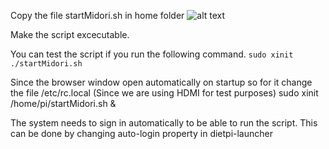 Copy the file startMidori.sh in home folder
![alt text](http://url/to/img.png)

Make the script excecutable.

You can test the script if you run the following command. 
`sudo xinit ./startMidori.sh`

Since the browser window open automatically on startup so for it change the file /etc/rc.local
(Since we are using HDMI for test purposes)
sudo xinit /home/pi/startMidori.sh &

The system needs to sign in automatically to be able to run the script. This can be done by changing auto-login property in dietpi-launcher
